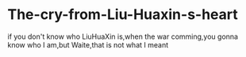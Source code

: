 # The-cry-from-Liu-Huaxin-s-heart
if you don't know who LiuHuaXin is,when the war comming,you gonna know who I am,but Waite,that is not what I meant
